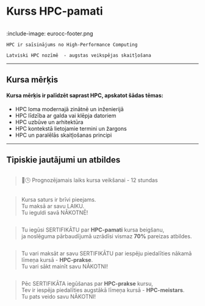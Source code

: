 # Kurss HPC-pamati

<!-- ## Par kursu -->

```attention-note {label: "Kursu piedāvā"}
```

:include-image: eurocc-footer.png

```attention-note {label: "Ko nozīmē HPC?"}
HPC ir saīsinājums no High-Performance Computing
```

```attention-note {label: "Tev ir jāzina"}
Latviski HPC nozīmē  - augstas veikspējas skaitļošana 
```
---

## Kursa mērķis

#### Kursa mērķis ir palīdzēt saprast HPC, apskatot šādas tēmas:

- HPC loma modernajā zinātnē un inženierijā
- HPC līdzība ar galda vai klēpja datoriem
- HPC uzbūve un arhitektūra
- HPC kontekstā lietojamie termini un žargons 
- HPC un paralēlās skaitļošanas principi

---

## Tipiskie jautājumi un atbildes 

```attention-question {label: "Cik ilgi ir jāstudē?"}
```

> 🍃🕒 Prognozējamais laiks kursa veikšanai - 12 stundas



```attention-question {label: "Cik ir jāmaksā?"}
```

>  Kursa saturs ir brīvi pieejams.   
 Tu maksā ar savu LAIKU.  
 Tu ieguldi savā NĀKOTNĒ!

```attention-question {label: "Vai ES iegūšu kādu DOKUMENTU?"}
```
> Tu iegūsi SERTIFIKĀTU par **HPC-pamati** kursa beigšanu,   
ja noslēguma pārbaudījumā uzrādīsi vismaz **70%** pareizas atbildes.

```attention-question {label: "Kur MAN var noderēt SERTIFIKĀTS?"}
```

>  Tu vari maksāt ar savu SERTIFIKĀTU par iespēju piedalīties nākamā līmeņa kursā - **HPC-prakse**.  
Tu vari sākt mainīt savu NĀKOTNI!

```attention-question {label: "Dzirdēts, ka esot trīs HPC kursi..."}
```
>  Pēc SERTIFIKĀTA iegūšanas par **HPC-prakse** kursu,  
Tev ir iespēja piedalīties augstākā līmeņa kursā - **HPC-meistars**.  
Tu pats veido savu NĀKOTNI!
